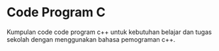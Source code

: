 # Code Program C
Kumpulan code code program c++ untuk kebutuhan belajar dan tugas sekolah dengan menggunakan bahasa pemograman c++.
